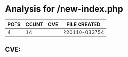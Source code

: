 # Analysis for /new-index.php
| POTS | COUNT | CVE | FILE CREATED |
|---|---|---|---|
| 4 | 14 | | 220110-033754 |

## CVE: 